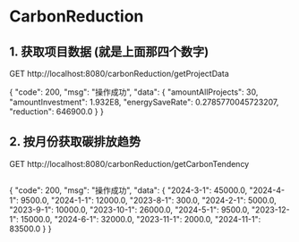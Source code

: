 # CarbonReduction

## 1. 获取项目数据 (就是上面那四个数字)

GET http://localhost:8080/carbonReduction/getProjectData

{
"code": 200,
"msg": "操作成功",
"data": {
"amountAllProjects": 30,
"amountInvestment": 1.932E8,
"energySaveRate": 0.2785770045723207,
"reduction": 646900.0
}
}

## 2. 按月份获取碳排放趋势

GET http://localhost:8080/carbonReduction/getCarbonTendency
```json

```


{
"code": 200,
"msg": "操作成功",
"data": {
"2024-3-1": 45000.0,
"2024-4-1": 9500.0,
"2024-1-1": 12000.0,
"2023-8-1": 300.0,
"2024-2-1": 5000.0,
"2023-9-1": 10000.0,
"2023-10-1": 26000.0,
"2024-5-1": 9500.0,
"2023-12-1": 15000.0,
"2024-6-1": 32000.0,
"2023-11-1": 2000.0,
"2024-11-1": 83500.0
}
}
